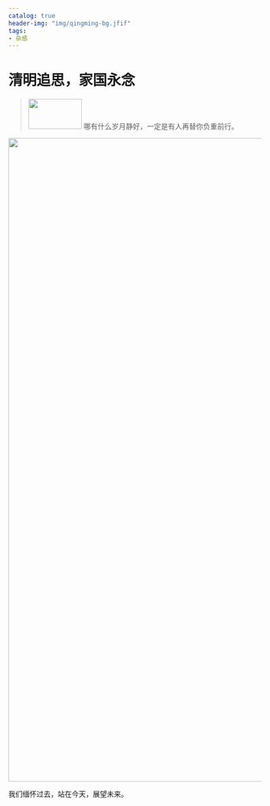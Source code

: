 ```yaml
---
catalog: true
header-img: "img/qingming-bg.jfif"
tags:
- 杂感
---
```




# 清明追思，家国永念

> <img src="../img/qingming-start.jpg" width="106" height="60">      哪有什么岁月静好，一定是有人再替你负重前行。





<img src="../img/qingming-article.jpeg" width="800" height="1280">





我们缅怀过去，站在今天，展望未来。

  



